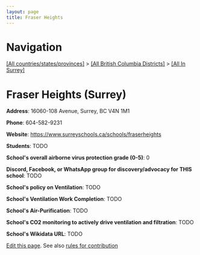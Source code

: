 ```yaml
---
layout: page
title: Fraser Heights
---
```

# Navigation

[[All countries/states/provinces]](../../..) > [[All British Columbia Districts]](../..) > [[All In Surrey]](..)

# Fraser Heights (Surrey)

**Address**: 16060-108 Avenue, Surrey, BC V4N 1M1

**Phone**: 604-582-9231

**Website**: <https://www.surreyschools.ca/schools/fraserheights>

**Students**: TODO

**School's overall airborne virus protection grade (0-5)**: 0

**Discord, Facebook, or WhatsApp group for discovery/advocacy for THIS school**: TODO

**School's policy on Ventilation**: TODO

**School's Ventilation Work Completion**: TODO

**School's Air-Purification**: TODO

**School's CO2 monitoring to actively drive ventilation and filtration**: TODO

**School's Wikidata URL**: TODO


[Edit this page](https://github.com/ventilate-schools/BC/edit/main/./Surrey/Fraser_Heights.md). See also [rules for contribution](../../../contribution-rules/)
